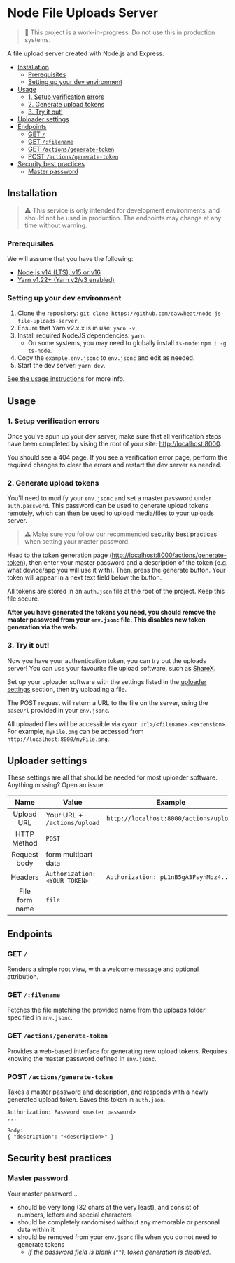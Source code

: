 # Node File Uploads Server <!-- omit in toc -->

> :construction: This project is a work-in-progress. Do not use this in production systems.

A file upload server created with Node.js and Express.

- [Installation](#installation)
  - [Prerequisites](#prerequisites)
  - [Setting up your dev environment](#setting-up-your-dev-environment)
- [Usage](#usage)
  - [1. Setup verification errors](#1-setup-verification-errors)
  - [2. Generate upload tokens](#2-generate-upload-tokens)
  - [3. Try it out!](#3-try-it-out)
- [Uploader settings](#uploader-settings)
- [Endpoints](#endpoints)
  - [GET `/`](#get-)
  - [GET `/:filename`](#get-filename)
  - [GET `/actions/generate-token`](#get-actionsgenerate-token)
  - [POST `/actions/generate-token`](#post-actionsgenerate-token)
- [Security best practices](#security-best-practices)
  - [Master password](#master-password)

## Installation

> :warning: This service is only intended for development environments, and should not be used in production. The endpoints may change at any time without warning.

### Prerequisites

We will assume that you have the following:

- [Node.js v14 (LTS), v15 or v16](https://nodejs.dev/download/)
- [Yarn v1.22+ (Yarn v2/v3 enabled)](https://yarnpkg.com/getting-started/install)

### Setting up your dev environment

1. Clone the repository: `git clone https://github.com/davwheat/node-js-file-uploads-server`.
2. Ensure that Yarn v2.x.x is in use: `yarn -v`.
3. Install required NodeJS dependencies: `yarn`.
   - On some systems, you may need to globally install `ts-node`: `npm i -g ts-node`.
4. Copy the `example.env.jsonc` to `env.jsonc` and edit as needed.
5. Start the dev server: `yarn dev`.

[See the usage instructions](#usage) for more info.

## Usage

### 1. Setup verification errors

Once you've spun up your dev server, make sure that all verification steps have been completed by vising the root of your site: [http://localhost:8000](http://localhost:8000).

You should see a 404 page. If you see a verification error page, perform the required changes to clear the errors and restart the dev server as needed.

### 2. Generate upload tokens

You'll need to modify your `env.jsonc` and set a master password under `auth.password`. This password can be used to generate upload tokens remotely, which can then be used to upload media/files to your uploads server.

> :warning: Make sure you follow our recommended [security best practices](#security-best-practices) when setting your master password.

Head to the token generation page ([http://localhost:8000/actions/generate-token](http://localhost:8000/actions/generate-token)), then enter your master password and a description of the token (e.g. what device/app you will use it with). Then, press the generate button. Your token will appear in a next text field below the button.

All tokens are stored in an `auth.json` file at the root of the project. Keep this file secure.

**After you have generated the tokens you need, you should remove the master password from your `env.jsonc` file. This disables new token generation via the web.**

### 3. Try it out!

Now you have your authentication token, you can try out the uploads server! You can use your favourite file upload software, such as [ShareX](https://getsharex.com/).

Set up your uploader software with the settings listed in the [uploader settings](#uploader-settings) section, then try uploading a file.

The POST request will return a URL to the file on the server, using the `baseUrl` provided in your `env.jsonc`.

All uploaded files will be accessible via `<your url>/<filename>.<extension>`. For example, `myFile.png` can be accessed from `http://localhost:8000/myFile.png`.

## Uploader settings

These settings are all that should be needed for most uploader software. Anything missing? Open an issue.

|      Name      | Value                         | Example                                |
| :------------: | ----------------------------- | -------------------------------------- |
|   Upload URL   | Your URL + `/actions/upload`  | `http://localhost:8000/actions/upload` |
|  HTTP Method   | `POST`                        |                                        |
|  Request body  | form multipart data           |                                        |
|    Headers     | `Authorization: <YOUR TOKEN>` | `Authorization: pL1nB5gA3FsyhMqz4...`  |
| File form name | `file`                        |                                        |

## Endpoints

### GET `/`

Renders a simple root view, with a welcome message and optional attribution.

### GET `/:filename`

Fetches the file matching the provided name from the uploads folder specified in `env.jsonc`.

### GET `/actions/generate-token`

Provides a web-based interface for generating new upload tokens. Requires knowing the master password defined in `env.jsonc`.

### POST `/actions/generate-token`

Takes a master password and description, and responds with a newly generated upload token. Saves this token in `auth.json`.

```
Authorization: Password <master password>
...

Body:
{ "description": "<description>" }
```

## Security best practices

### Master password

Your master password...

- should be very long (32 chars at the very least), and consist of numbers, letters and special characters
- should be completely randomised without any memorable or personal data within it
- should be removed from your `env.jsonc` file when you do not need to generate tokens
  - _If the password field is blank (`""`), token generation is disabled._
